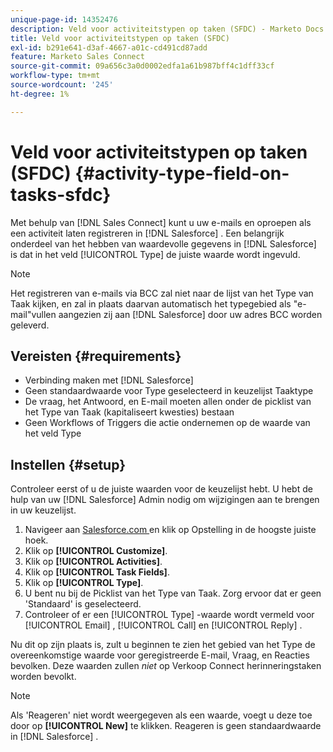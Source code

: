 ```yaml
---
unique-page-id: 14352476
description: Veld voor activiteitstypen op taken (SFDC) - Marketo Docs - Productdocumentatie
title: Veld voor activiteitstypen op taken (SFDC)
exl-id: b291e641-d3af-4667-a01c-cd491cd87add
feature: Marketo Sales Connect
source-git-commit: 09a656c3a0d0002edfa1a61b987bff4c1dff33cf
workflow-type: tm+mt
source-wordcount: '245'
ht-degree: 1%

---
```


# Veld voor activiteitstypen op taken (SFDC) {#activity-type-field-on-tasks-sfdc}

Met behulp van [!DNL Sales Connect] kunt u uw e-mails en oproepen als een activiteit laten registreren in [!DNL Salesforce] . Een belangrijk onderdeel van het hebben van waardevolle gegevens in [!DNL Salesforce] is dat in het veld [!UICONTROL Type] de juiste waarde wordt ingevuld.

>[!NOTE]
>
>Het registreren van e-mails via BCC zal niet naar de lijst van het Type van Taak kijken, en zal in plaats daarvan automatisch het typegebied als &quot;e-mail&quot;vullen aangezien zij aan [!DNL Salesforce] door uw adres BCC worden geleverd.

## Vereisten {#requirements}

* Verbinding maken met [!DNL Salesforce]
* Geen standaardwaarde voor Type geselecteerd in keuzelijst Taaktype
* De vraag, het Antwoord, en E-mail moeten allen onder de picklist van het Type van Taak (kapitaliseert kwesties) bestaan
* Geen Workflows of Triggers die actie ondernemen op de waarde van het veld Type

## Instellen {#setup}

Controleer eerst of u de juiste waarden voor de keuzelijst hebt. U hebt de hulp van uw [!DNL Salesforce] Admin nodig om wijzigingen aan te brengen in uw keuzelijst.

1. Navigeer aan [ Salesforce.com ](https://salesforce.com) en klik op Opstelling in de hoogste juiste hoek.
1. Klik op **[!UICONTROL Customize]**.
1. Klik op **[!UICONTROL Activities]**.
1. Klik op **[!UICONTROL Task Fields]**.
1. Klik op **[!UICONTROL Type]**.
1. U bent nu bij de Picklist van het Type van Taak. Zorg ervoor dat er geen &#39;Standaard&#39; is geselecteerd.
1. Controleer of er een [!UICONTROL Type] -waarde wordt vermeld voor [!UICONTROL Email] , [!UICONTROL Call] en [!UICONTROL Reply] .

Nu dit op zijn plaats is, zult u beginnen te zien het gebied van het Type de overeenkomstige waarde voor geregistreerde E-mail, Vraag, en Reacties bevolken. Deze waarden zullen _niet_ op Verkoop Connect herinneringstaken worden bevolkt.

>[!NOTE]
>
>Als &#39;Reageren&#39; niet wordt weergegeven als een waarde, voegt u deze toe door op **[!UICONTROL New]** te klikken. Reageren is geen standaardwaarde in [!DNL Salesforce] .
